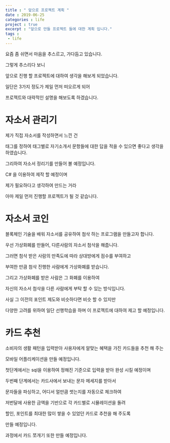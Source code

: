 ```yaml
---
title : " 앞으로 프로젝트 계획 " 
date : 2019-06-25
categories : life
project : true
excerpt : "앞으로 만들 프로젝트 들에 대한 계획 입니다."
tags : 
 - life
---
```


요즘 좀 쉬면서 마음을 추스르고, 가다듬고 있습니다. 

그렇게 추스리다 보니 

앞으로 진행 할 프로젝트에 대하여 생각을 해보게 되었습니다.  

일단은 3가지 정도가 제일 먼저 떠오르게 되어 

프로젝트와 대략적인 설명을 해보도록 하겠습니다.


# 자소서 관리기
제가 직접 자소서를 작성하면서 느낀 건 

태그를 정하여 태그별로 자기소개서 문항들에 대한 답을 적을 수 있으면 좋다고 생각을 하였습니다. 

그리하여 자소서 정리기를 만들어 볼 예정입니다. 

C# 을 이용하여 제작 할 예정이며 

제가 필요하다고 생각하여 만드는 거라

아마 제일 먼저 진행할 프로젝트가 될 것 같습니다.

# 자소서 코인
 블록체인 기술을 배워 자소서를 공유하여 첨삭 하는 프로그램을 만들고자 합니다. 
 
 우선 가상화폐를 만들어, 다른사람의 자소서 첨삭을 해줍니다. 
 
 그러면 첨삭 받은 사람의 만족도에 따라 상대방에게 점수를 부여하고
 
 부여한 만큼 첨삭 진행한 사람에게 가상화폐를 받습니다. 
 
 그리고 가상화폐를 받은 사람은 그 화폐를 이용하여 
 
 자신의 자소서 첨삭을 다른 사람에게 부탁 할 수 있는 방식입니다. 
 
 사실 그 이전의 포인트 제도와 비슷하다면 비슷 할 수 있지만 
 
 다양한 고려를  위하여 일단 선행학습을 하며 이 프로젝트에 대하여 제고 할 예정입니다.
 
 # 카드 추천
 소비자의 생활 패턴을 입력받아 사용자에게 알맞는 혜택을 가진 카드들을 추천 해 주는 
 
 모바일 어플리케이션을 만들 예정입니다. 
 
 첫단계에서는 sql을 이용하여 정해진 기준으로 입력을 받아 완성 시킬 예정이며
 
 두번째 단계에서는 카드사에서 보내는 문자 메세지를 받아서
 
 문자들을 파싱하고, 어디서 얼만큼 썻는지를 자동으로 체크하여 
 
 저번달에 사용한 금액을 기반으로 각 카드별로 시뮬레이션을 돌려 
 
 할인, 포인트를 최대한 많이 쌓을 수 있었던 카드로 추천을 해 주도록
 
 만들 예정입니다. 
 
 과정에서 카드 쪼개기 또한 만들 예정입니다.
 
 
